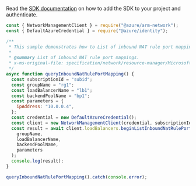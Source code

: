 Read the [SDK documentation](https://github.com/Azure/azure-sdk-for-js/blob/%40azure%2Farm-network_28.0.0/sdk/network/arm-network/README.md) on how to add the SDK to your project and authenticate.

```javascript
const { NetworkManagementClient } = require("@azure/arm-network");
const { DefaultAzureCredential } = require("@azure/identity");

/**
 * This sample demonstrates how to List of inbound NAT rule port mappings.
 *
 * @summary List of inbound NAT rule port mappings.
 * x-ms-original-file: specification/network/resource-manager/Microsoft.Network/stable/2021-08-01/examples/QueryInboundNatRulePortMapping.json
 */
async function queryInboundNatRulePortMapping() {
  const subscriptionId = "subid";
  const groupName = "rg1";
  const loadBalancerName = "lb1";
  const backendPoolName = "bp1";
  const parameters = {
    ipAddress: "10.0.0.4",
  };
  const credential = new DefaultAzureCredential();
  const client = new NetworkManagementClient(credential, subscriptionId);
  const result = await client.loadBalancers.beginListInboundNatRulePortMappingsAndWait(
    groupName,
    loadBalancerName,
    backendPoolName,
    parameters
  );
  console.log(result);
}

queryInboundNatRulePortMapping().catch(console.error);
```
